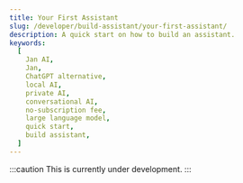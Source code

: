 ```yaml
---
title: Your First Assistant
slug: /developer/build-assistant/your-first-assistant/
description: A quick start on how to build an assistant.
keywords:
  [
    Jan AI,
    Jan,
    ChatGPT alternative,
    local AI,
    private AI,
    conversational AI,
    no-subscription fee,
    large language model,
    quick start,
    build assistant,
  ]
---
```


<head>
  <title>Your First Assistant</title>
  <meta charset="utf-8" />
  <meta name="description" content="Get started quickly with building your first assistant using Jan. Learn the basics of creating conversational AI." />
  <meta name="keywords" content="Jan, build assistant, quick start, conversational AI, local AI, private AI, large language model" />
  <meta name="twitter:card" content="summary" />
  <link rel="canonical" href="https://jan.ai/developer/build-assistant/your-first-assistant/" />
  <meta property="og:title" content="Your First Assistant" />
  <meta property="og:description" content="Get started quickly with building your first assistant using Jan. Learn the basics of creating conversational AI." />
  <meta property="og:url" content="https://jan.ai/developer/build-assistant/your-first-assistant/" />
  <meta property="og:type" content="article" />
  <meta property="og:image" content="https://jan.ai/img/og-image-first-assistant.png" />
</head>

:::caution
This is currently under development.
:::
